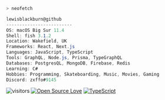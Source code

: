 ```zsh
> neofetch
```



```csharp
lewisblackburn@github
-------------------------
OS: macOS Big Sur 11.4
Shell: fish 3.1.2
Location: Wakefield, UK
Frameworks: React, Next.js
Languages: JavaScript, TypeScript
Tools: GraphQL, Node.js, Prisma, TypeGraphQL
Databases: PostgresQL, MongoDB, Firebase, Redis
Learning: C#
Hobbies: Programming, Skateboarding, Music, Movies, Gaming
Discord: zxffo#9145
```

![visitors](https://visitor-badge.laobi.icu/badge?page_id=lewisblackburn)
[![Open Source Love](https://badges.frapsoft.com/os/v1/open-source.svg?v=102)](https://github.com/ellerbrock/open-source-badge/)
[![TypeScript](https://badges.frapsoft.com/typescript/code/typescript.png?v=101)](https://github.com/ellerbrock/typescript-badges/)
